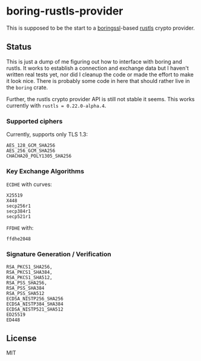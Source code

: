 # boring-rustls-provider

This is supposed to be the start to a [boringssl](https://github.com/cloudflare/boring)-based [rustls](https://github.com/rustls/rustls) crypto provider.

## Status
This is just a dump of me figuring out how to interface with boring and rustls.
It works to establish a connection and exchange data but I haven't written real tests yet, nor did I cleanup the code or made the effort to make it look nice.
There is probably some code in here that should rather live in the `boring` crate.

Further, the rustls crypto provider API is still not stable it seems. This works currently with `rustls = 0.22.0-alpha.4`.

### Supported ciphers
Currently, supports only TLS 1.3:
```
AES_128_GCM_SHA256
AES_256_GCM_SHA256
CHACHA20_POLY1305_SHA256
```

### Key Exchange Algorithms
 
`ECDHE` with curves:
```
X25519
X448
secp256r1
secp384r1
secp521r1
```


`FFDHE` with:
```
ffdhe2048
```

### Signature Generation / Verification

```
RSA_PKCS1_SHA256,
RSA_PKCS1_SHA384,
RSA_PKCS1_SHA512,
RSA_PSS_SHA256,
RSA_PSS_SHA384
RSA_PSS_SHA512
ECDSA_NISTP256_SHA256
ECDSA_NISTP384_SHA384
ECDSA_NISTP521_SHA512
ED25519
ED448
```


## License
MIT
